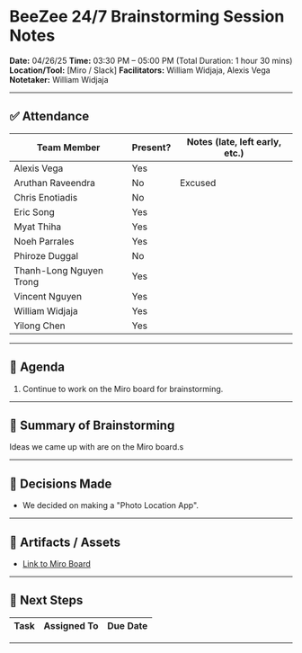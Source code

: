 # BeeZee 24/7 Brainstorming Session Notes

**Date:** 04/26/25
**Time:** 03:30 PM – 05:00 PM (Total Duration: 1 hour 30 mins)
**Location/Tool:** [Miro / Slack]
**Facilitators:** William Widjaja, Alexis Vega
**Notetaker:** William Widjaja

---

## ✅ Attendance

| Team Member             | Present? | Notes (late, left early, etc.) |
| ----------------------- | -------- | ------------------------------ |
| Alexis Vega             | Yes      |                                |
| Aruthan Raveendra       | No       | Excused                        |
| Chris Enotiadis         | No       |                                |
| Eric Song               | Yes      |                                |
| Myat Thiha              | Yes      |                                |
| Noeh Parrales           | Yes      |                                |
| Phiroze Duggal          | No       |                                |
| Thanh-Long Nguyen Trong | Yes      |                                |
| Vincent Nguyen          | Yes      |                                |
| William Widjaja         | Yes      |                                |
| Yilong Chen             | Yes      |                                |

---

## 🧠 Agenda

1. Continue to work on the Miro board for brainstorming.

---

## 🧩 Summary of Brainstorming

Ideas we came up with are on the Miro board.s

---

## 📌 Decisions Made

- We decided on making a "Photo Location App".

---

## 📎 Artifacts / Assets

- [Link to Miro Board](https://miro.com/app/board/uXjVI-xHRVI=/?share_link_id=355883502009)

---

## 📅 Next Steps

| Task | Assigned To | Due Date |
| ---- | ----------- | -------- |

---
